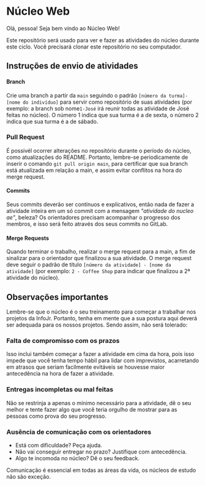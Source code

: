 # Núcleo Web

Olá, pessoa! Seja bem vindo ao Núcleo Web!

Este repositório será usado para ver e fazer as atividades do núcleo durante este ciclo. Você precisará clonar este repositório no seu computador.

## Instruções de envio de atividades

#### Branch

Crie uma branch a partir da `main` seguindo o padrão `[número da turma]-[nome do indivíduo]` para servir como repositório de suas atividades (por exemplo: a branch sob nome`1-José` irá reunir todas as atividade de José feitas no núcleo). O número 1 indica que sua turma é a de sexta, o número 2 indica que sua turma é a de sábado.

### Pull Request

É possivél ocorrer alterações no repositório durante o período do núcleo, como atualizações do README. Portanto, lembre-se periodicamente de inserir o comando `git pull origin main`, para certificar que sua branch está atualizada em relação a main, e assim evitar conflitos na hora do merge request.

#### Commits

Seus commits deverão ser contínuos e explicativos, então nada de fazer a atividade inteira em um só commit com a mensagem _"atividade do nucleo ae"_, beleza? Os orientadores precisam acompanhar o progresso dos membros, e isso será feito através dos seus commits no GitLab.

#### Merge Requests

Quando terminar o trabalho, realizar o merge request para a main, a fim de sinalizar para o orientador que finalizou a sua atividade. O merge request deve seguir o padrão de título `[número da atividade] - [nome da atividade]` (por exemplo: `2 - Coffee Shop` para indicar que finalizou a 2ª atividade do núcleo).

## Observações importantes

Lembre-se que o núcleo é o seu treinamento para começar a trabalhar nos projetos da InfoJr. Portanto, tenha em mente que a sua postura aqui deverá ser adequada para os nossos projetos. Sendo assim, não será tolerado:

### Falta de compromisso com os prazos

Isso inclui também começar a fazer a atividade em cima da hora, pois isso impede que você tenha tempo hábil para lidar com imprevistos, acarretando em atrasos que seriam facilmente evitáveis se houvesse maior antecedência na hora de fazer a atividade.

### Entregas incompletas ou mal feitas

Não se restrinja a apenas o mínimo necessário para a atividade, dê o seu melhor e tente fazer algo que você teria orgulho de mostrar para as pessoas como prova do seu progresso.

### Ausência de comunicação com os orientadores

- Está com dificuldade? Peça ajuda.
- Não vai conseguir entregar no prazo? Justifique com antecedência.
- Algo te incomoda no núcleo? Dê o seu feedback.

Comunicação é essencial em todas as áreas da vida, os núcleos de estudo não são exceção.
